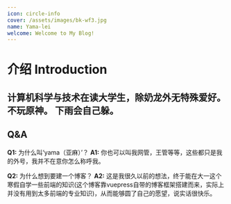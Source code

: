 ```yaml
---
icon: circle-info
cover: /assets/images/bk-wf3.jpg
name: Yama-lei
welcome: Welcome to My Blog!
---
```


# 介绍 Introduction

计算机科学与技术在读大学生，除奶龙外无特殊爱好。
不玩原神。
下雨会自己躲。
---

 ## Q&A 
 **Q1:** 为什么叫‘yama（亚麻）’？
 **A1:** 你也可以叫我网管，王管等等，这些都只是我的外号，我并不在意你怎么称呼我。

**Q2:** 为什么想到要建一个博客？
 **A2:** 这是我很久以前的想法，终于能在大一这个寒假自学一些前端的知识(这个博客靠vuepress自带的博客框架搭建而来，实际上并没有用到太多前端的专业知识)，从而能够圆了自己的愿望，说实话很快乐。